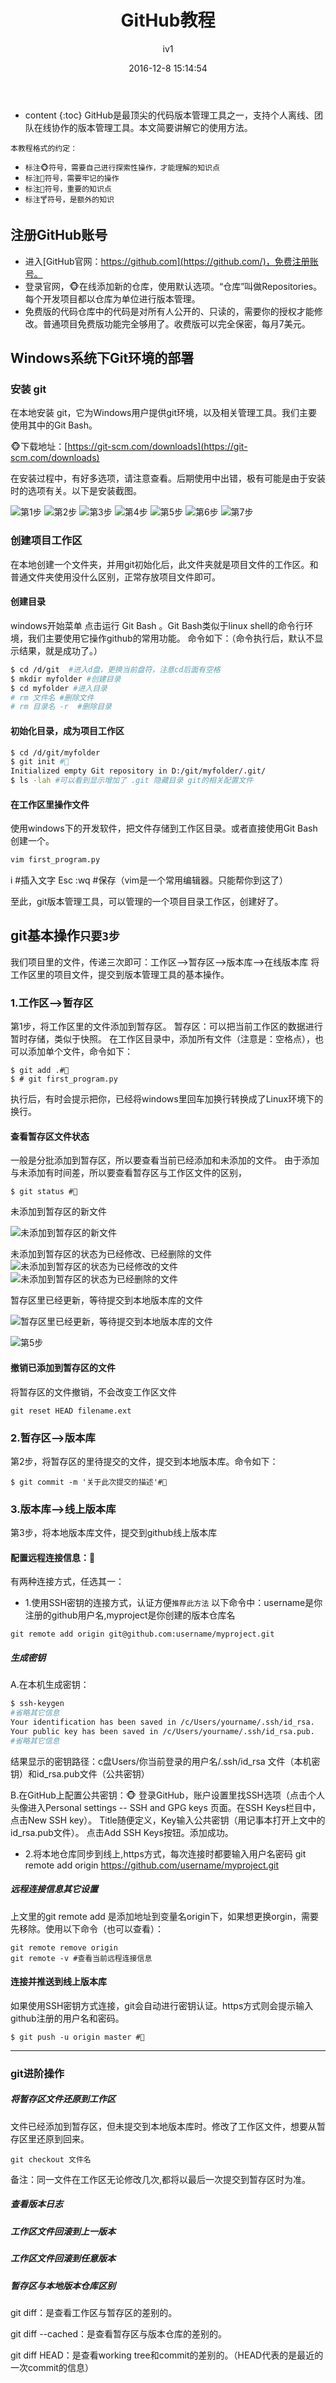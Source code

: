 ﻿---
layout: post
title:  "GitHub教程"
categories: Tutorial
tags:  GitHub Tutorial
author: iv1
mathjax: true
date:   2016-12-8 15:14:54
---

* content
{:toc}
GitHub是最顶尖的代码版本管理工具之一，支持个人离线、团队在线协作的版本管理工具。本文简要讲解它的使用方法。

`本教程格式的约定：`
- `标注🐵符号，需要自己进行探索性操作，才能理解的知识点`
- `标注🐶符号，需要牢记的操作`
- `标注🐯符号，重要的知识点`
- `标注🍸符号，是额外的知识`

## 注册GitHub账号

* 进入[GitHub官网：https://github.com](https://github.com/)，免费注册账号。
* 登录官网，🐵在线添加新的仓库，使用默认选项。“仓库”叫做Repositories。每个开发项目都以仓库为单位进行版本管理。
* 免费版的代码仓库中的代码是对所有人公开的、只读的，需要你的授权才能修改。普通项目免费版功能完全够用了。收费版可以完全保密，每月7美元。

## Windows系统下Git环境的部署

### 安装 git

在本地安装 git，它为Windows用户提供git环境，以及相关管理工具。我们主要使用其中的Git Bash。

🐵下载地址：[https://git-scm.com/downloads](https://git-scm.com/downloads)

在安装过程中，有好多选项，请注意查看。后期使用中出错，极有可能是由于安装时的选项有关。以下是安装截图。

![第1步](/img/180520/01.jpg)
![第2步](/img/180520/02.jpg)
![第3步](/img/180520/03.jpg)
![第4步](/img/180520/04.jpg)
![第5步](/img/180520/05.jpg)
![第6步](/img/180520/06.jpg)
![第7步](/img/180520/07.jpg)

### 创建项目工作区

在本地创建一个文件夹，并用git初始化后，此文件夹就是项目文件的工作区。和普通文件夹使用没什么区别，正常存放项目文件即可。

#### 创建目录

windows开始菜单 点击运行 Git Bash 。Git Bash类似于linux shell的命令行环境，我们主要使用它操作github的常用功能。
命令如下：（命令执行后，默认不显示结果，就是成功了。）
```bash
$ cd /d/git  #进入d盘，更换当前盘符，注意cd后面有空格
$ mkdir myfolder #创建目录 
$ cd myfolder #进入目录
# rm 文件名 #删除文件
# rm 目录名 -r  #删除目录
```

#### 初始化目录，成为项目工作区

```bash
$ cd /d/git/myfolder
$ git init #🐶
Initialized empty Git repository in D:/git/myfolder/.git/
$ ls -lah #可以看到显示增加了 .git 隐藏目录 git的相关配置文件
```

#### 在工作区里操作文件

使用windows下的开发软件，把文件存储到工作区目录。或者直接使用Git Bash创建一个。
```bash
vim first_program.py
```
i #插入文字 Esc :wq #保存（vim是一个常用编辑器。只能帮你到这了）

至此，git版本管理工具，可以管理的一个项目目录工作区，创建好了。

## git基本操作`只要3步`
我们项目里的文件，传递三次即可：工作区-->暂存区-->版本库-->在线版本库
将工作区里的项目文件，提交到版本管理工具的基本操作。

### 1.工作区-->暂存区
第1步，将工作区里的文件添加到暂存区。
暂存区：可以把当前工作区的数据进行暂时存储，类似于快照。
在工作区目录中，添加所有文件（注意是：空格点），也可以添加单个文件，命令如下：
```
$ git add .#🐶
$ # git first_program.py
```
执行后，有时会提示把你，已经将windows里回车加换行转换成了Linux环境下的换行。
#### 查看暂存区文件状态

一般是分批添加到暂存区，所以要查看当前已经添加和未添加的文件。
由于添加与未添加有时间差，所以要查看暂存区与工作区文件的区别，
```
$ git status #🐶
```
未添加到暂存区的新文件

![未添加到暂存区的新文件](/img/180520/11.jpg)

未添加到暂存区的状态为已经修改、已经删除的文件
![未添加到暂存区的状态为已经修改的文件](/img/180520/13.jpg)
![未添加到暂存区的状态为已经删除的文件](/img/180520/14.jpg)

暂存区里已经更新，等待提交到本地版本库的文件

![暂存区里已经更新，等待提交到本地版本库的文件](/img/180520/12.jpg)


![第5步](/img/180520/15.jpg)

#### 撤销已添加到暂存区的文件

将暂存区的文件撤销，不会改变工作区文件

```
git reset HEAD filename.ext
```

### 2.暂存区-->版本库
第2步，将暂存区的里待提交的文件，提交到本地版本库。命令如下：
```
$ git commit -m '关于此次提交的描述'#🐶
```

### 3.版本库-->线上版本库
第3步，将本地版本库文件，提交到github线上版本库
#### 配置远程连接信息：🐯
有两种连接方式，任选其一：
* 1.使用SSH密钥的连接方式，认证方便`推荐此方法`
以下命令中：username是你注册的github用户名,myproject是你创建的版本仓库名
```
git remote add origin git@github.com:username/myproject.git
```
##### 生成密钥
A.在本机生成密钥：
```bash
$ ssh-keygen
#省略其它信息
Your identification has been saved in /c/Users/yourname/.ssh/id_rsa.
Your public key has been saved in /c/Users/yourname/.ssh/id_rsa.pub.
#省略其它信息
```
结果显示的密钥路径：c盘Users/你当前登录的用户名/.ssh/id_rsa 文件（本机密钥）和id_rsa.pub文件（公共密钥）

B.在GitHub上配置公共密钥：🐵
登录GitHub，账户设置里找SSH选项（点击个人头像进入Personal settings -- SSH and GPG keys 页面。在SSH Keys栏目中，点击New SSH key）。
Title随便定义，Key输入公共密钥（用记事本打开上文中的id_rsa.pub文件）。
点击Add SSH Keys按钮。添加成功。

* 2.将本地仓库同步到线上,https方式，每次连接时都要输入用户名密码
git remote add origin https://github.com/username/myproject.git


##### 远程连接信息其它设置
上文里的git remote add 是添加地址到变量名origin下，如果想更换orgin，需要先移除。使用以下命令（也可以查看）：
```
git remote remove origin 
git remote -v #查看当前远程连接信息
```
#### 连接并推送到线上版本库
如果使用SSH密钥方式连接，git会自动进行密钥认证。https方式则会提示输入github注册的用户名和密码。
```
$ git push -u origin master #🐶
```
-----
### git进阶操作
##### 将暂存区文件还原到工作区

文件已经添加到暂存区，但未提交到本地版本库时。修改了工作区文件，想要从暂存区里还原到回来。

```
git checkout 文件名
```

备注：同一文件在工作区无论修改几次,都将以最后一次提交到暂存区时为准。

##### 查看版本日志
##### 工作区文件回滚到上一版本
##### 工作区文件回滚到任意版本
##### 暂存区与本地版本仓库区别
git diff：是查看工作区与暂存区的差别的。

git diff --cached：是查看暂存区与版本仓库的差别的。

git diff HEAD：是查看working tree和commit的差别的。（HEAD代表的是最近的一次commit的信息）
